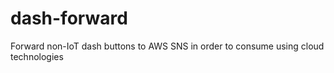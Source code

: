 # dash-forward
Forward non-IoT dash buttons to AWS SNS in order to consume using cloud technologies

